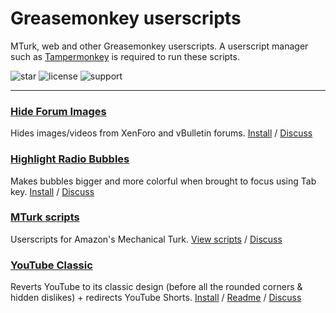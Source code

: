 # Greasemonkey userscripts
MTurk, web and other Greasemonkey userscripts. A userscript manager such as [Tampermonkey](https://www.tampermonkey.net/) is required to run these scripts.

![star](https://img.shields.io/github/stars/adamlui/userscripts)
![license](https://img.shields.io/badge/License-MIT-green.svg)
![support](https://img.shields.io/badge/Support-Chrome|Firefox|Edge-989898.svg)

---

### [Hide Forum Images](hide-forum-images)
Hides images/videos from XenForo and vBulletin forums. [Install](https://greasyfork.org/scripts/12639/code/hide-forum-images.user.js) / [Discuss](https://github.com/adamlui/userscripts/discussions)

### [Highlight Radio Bubbles](highlight-radio-bubbles)
Makes bubbles bigger and more colorful when brought to focus using Tab key. [Install](https://greasyfork.org/scripts/26311/code/highlight-radio-bubbles.user.js) / [Discuss](https://github.com/adamlui/userscripts/discussions)

### [MTurk scripts](mturk)
Userscripts for Amazon's Mechanical Turk. [View scripts](mturk) / [Discuss](https://github.com/adamlui/userscripts/discussions)

### [YouTube Classic](youtube-classic)
Reverts YouTube to its classic design (before all the rounded corners & hidden dislikes) + redirects YouTube Shorts. [Install](https://ytclassic.com/us/code/youtube-classic.user.js) / [Readme](youtube-classic/README.md) / [Discuss](https://github.com/adamlui/userscripts/discussions)
